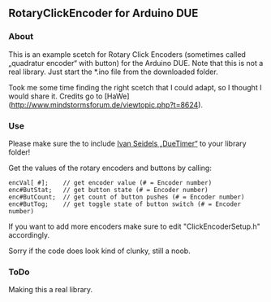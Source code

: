 ## RotaryClickEncoder for Arduino DUE 


### About

This is an example scetch for Rotary Click Encoders (sometimes called „quadratur encoder“ with button) for the Arduino DUE.
Note that this is not a real library. Just start the *.ino file from the downloaded folder.
 
Took me some time finding the right scetch that I could adapt, so I thought I would share it.  Credits go to [HaWe] (http://www.mindstormsforum.de/viewtopic.php?t=8624).


### Use

Please make sure the to include [Ivan Seidels „DueTimer“](https://github.com/ivanseidel/DueTimer) to your library folder!

Get the values of the rotary encoders and buttons by calling:
```
encVal[ #];    // get encoder value (# = Encoder number)
enc#ButStat;   // get button state (# = Encoder number)
enc#ButCount;  // get count of button pushes (# = Encoder number)
enc#ButTog;    // get toggle state of button switch (# = Encoder number)
```

If you want to add more encoders make sure to edit "ClickEncoderSetup.h" accordingly.

Sorry if the code does look kind of clunky, still a noob.


### ToDo

Making this a real library.




